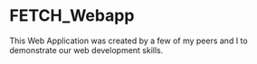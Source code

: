 # FETCH_Webapp
This Web Application was created by a few of my peers and I to demonstrate our web development skills. 
